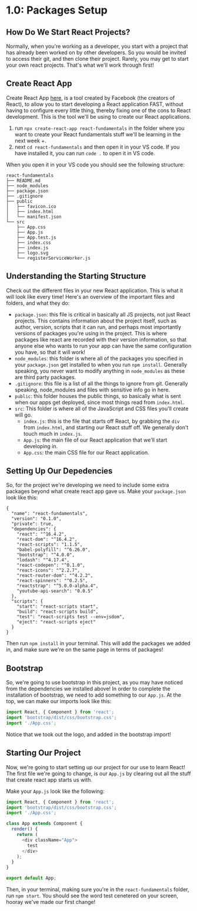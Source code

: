 # 1.0: Packages Setup

## How Do We Start React Projects?

Normally, when you're working as a developer, you start with a project that has already been worked on by other developers. So you would be invited to access their git, and then clone their project. Rarely, you may get to start your own react projects. That's what we'll work through first!

## Create React App

Create React App [here](https://github.com/facebook/create-react-app), is a tool created by Facebook \(the creators of React\), to allow you to start developing a React application FAST, without having to configure every little thing, thereby fixing one of the cons to React development. This is the tool we'll be using to create our React applications.

1. run `npx create-react-app react-fundamentals` in the folder where you want to create your React fundamentals stuff we'll be learning in the next week +.
2. next `cd react-fundamentals` and then open it in your VS code. If you have installed it, you can run `code .` to open it in VS code. 

When you open it in your VS code you should see the following structure:

```text
react-fundamentals
├── README.md
├── node_modules
├── package.json
├── .gitignore
├── public
│   ├── favicon.ico
│   ├── index.html
│   └── manifest.json
└── src
    ├── App.css
    ├── App.js
    ├── App.test.js
    ├── index.css
    ├── index.js
    ├── logo.svg
    └── registerServiceWorker.js
```

## Understanding the Starting Structure

Check out the different files in your new React application. This is what it will look like every time! Here's an overview of the important files and folders, and what they do:

* `package.json`: this file is critical in basically all JS projects, not just React projects. This contains information about the project itself, such as author, version, scripts that it can run, and perhaps most importantly versions of packages you're using in the project. This is where packages like react are recorded with their version information, so that anyone else who wants to run your app can have the same configuration you have, so that it will work! 
* `node_modules`: this folder is where all of the packages you specified in your `package.json` get installed to when you run `npm install`. Generally speaking, you never want to modify anything in `node_modules` as these are third party packages.
* `.gitignore`: this file is a list of all the things to ignore from git. Generally speaking, node\_modules and files with sensitive info go in here.
* `public`: this folder houses the public things, so basically what is sent when our apps get deployed, since most things read from `index.html`.
* `src`: This folder is where all of the JavaScript and CSS files you'll create will go. 
  * `index.js`: this is the file that starts off React, by grabbing the `div` from `index.html`, and starting our React stuff off. We generally don't touch much in `index.js`.
  * `App.js`: the main file of our React application that we'll start developing in.
  * `App.css`: the main CSS file for our React application. 

## Setting Up Our Depedencies

So, for the project we're developing we need to include some extra packages beyond what create react app gave us. Make your `package.json` look like this:

```text
{
  "name": "react-fundamentals",
  "version": "0.1.0",
  "private": true,
  "dependencies": {
    "react": "^16.4.2",
    "react-dom": "^16.4.2",
    "react-scripts": "1.1.5",
    "babel-polyfill": "^6.26.0",
    "bootstrap": "^4.0.0",
    "lodash": "^4.17.4",
    "react-codepen": "^0.1.0",
    "react-icons": "^2.2.7",
    "react-router-dom": "^4.2.2",
    "react-spinners": "^0.2.5",
    "reactstrap": "^5.0.0-alpha.4",
    "youtube-api-search": "0.0.5"
  },
  "scripts": {
    "start": "react-scripts start",
    "build": "react-scripts build",
    "test": "react-scripts test --env=jsdom",
    "eject": "react-scripts eject"
  }
}
```

Then run `npm install` in your terminal. This will add the packages we added in, and make sure we're on the same page in terms of packages!

## Bootstrap

So, we're going to use bootstrap in this project, as you may have noticed from the dependencies we installed above! In order to complete the installation of bootstrap, we need to add something to our `App.js`. At the top, we can make our imports look like this:

```javascript
import React, { Component } from 'react';
import 'bootstrap/dist/css/bootstrap.css';
import './App.css';
```

Notice that we took out the logo, and added in the bootstrap import!

## Starting Our Project

Now, we're going to start setting up our project for our use to learn React! The first file we're going to change, is our `App.js` by clearing out all the stuff that create react app starts us with.

Make your `App.js` look like the following:

```javascript
import React, { Component } from 'react';
import 'bootstrap/dist/css/bootstrap.css';
import './App.css';

class App extends Component {
  render() {
    return (
      <div className="App">
        test
      </div>
    );
  }
}

export default App;
```

Then, in your terminal, making sure you're in the `react-fundamentals` folder, run `npm start`. You should see the word test cenetered on your screen, hooray we've made our first change!

